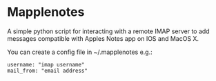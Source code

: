 Mapplenotes
===========

A simple python script for interacting with a remote IMAP server to add messages
compatible with Apples Notes app on IOS and MacOS X.

You can create a config file in ~/.mapplenotes
e.g.:

```[imapserver.hostname.com]
username: "imap username"
mail_from: "email address"
```
